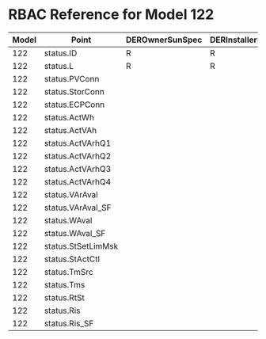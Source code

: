 # RBAC Reference for Model 122

| Model | Point | DEROwnerSunSpec | DERInstallerSunSpec | DERVendorSunSpec | ServiceProviderSunSpec | GridOperatorSunSpec |
|-------|-------|------------------|---------------------|------------------|------------------------|---------------------|
| 122 | status.ID | R | R | R | R | R |
| 122 | status.L | R | R | R | R | R |
| 122 | status.PVConn |  |  |  |  |  |
| 122 | status.StorConn |  |  |  |  |  |
| 122 | status.ECPConn |  |  |  |  |  |
| 122 | status.ActWh |  |  |  |  |  |
| 122 | status.ActVAh |  |  |  |  |  |
| 122 | status.ActVArhQ1 |  |  |  |  |  |
| 122 | status.ActVArhQ2 |  |  |  |  |  |
| 122 | status.ActVArhQ3 |  |  |  |  |  |
| 122 | status.ActVArhQ4 |  |  |  |  |  |
| 122 | status.VArAval |  |  |  |  |  |
| 122 | status.VArAval_SF |  |  |  |  |  |
| 122 | status.WAval |  |  |  |  |  |
| 122 | status.WAval_SF |  |  |  |  |  |
| 122 | status.StSetLimMsk |  |  |  |  |  |
| 122 | status.StActCtl |  |  |  |  |  |
| 122 | status.TmSrc |  |  |  |  |  |
| 122 | status.Tms |  |  |  |  |  |
| 122 | status.RtSt |  |  |  |  |  |
| 122 | status.Ris |  |  |  |  |  |
| 122 | status.Ris_SF |  |  |  |  |  |

